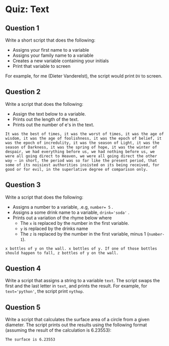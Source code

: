 # Quiz: Text

## Question 1

Write a short script that does the following:

* Assigns your first name to a variable
* Assigns your family name to a variable
* Creates a new variable containing your initials
* Print that variable to screen

For example, for me (Dieter Vanderelst), the script would print `DV` to screen.

## Question 2

 	

Write a script that does the following:

* Assign the text below to a variable.
* Prints out the length of the text.
* Prints out the number of e's in the text.

```
It was the best of times, it was the worst of times, it was the age of wisdom, it was the age of foolishness, it was the epoch of belief, it was the epoch of incredulity, it was the season of Light, it was the season of Darkness, it was the spring of hope, it was the winter of despair, we had everything before us, we had nothing before us, we were all going direct to Heaven, we were all going direct the other way – in short, the period was so far like the present period, that some of its noisiest authorities insisted on its being received, for good or for evil, in the superlative degree of comparison only.
```

## Question 3

Write a script that does the following:

* Assigns a number to a variable, .e.g, `number= 5` .
* Assigns a some drink name to a variable, `drink='soda'` .
* Prints out a variation of the rhyme below where
  * The `x` is replaced by the number in the first variable.
  * `y` is replaced by the drinks name
  * The `z`  is replaced by the number in the first variable, minus 1 (`number-1`).

```
x bottles of y on the wall. x bottles of y. If one of those bottles should happen to fall, z bottles of y on the wall.
```

## Question 4

Write a script that assigns a string to a variable `text`. The script swaps the first and the last letter in `text`, and prints the result. For example, for `text='python'`, the script print `nythop`.

## Question 5

Write a script that calculates the surface area of a circle from a given diameter. The script prints out the results using the following format (assuming the result of the calculation is 6.23553): 

```
The surface is 6.23553
```
